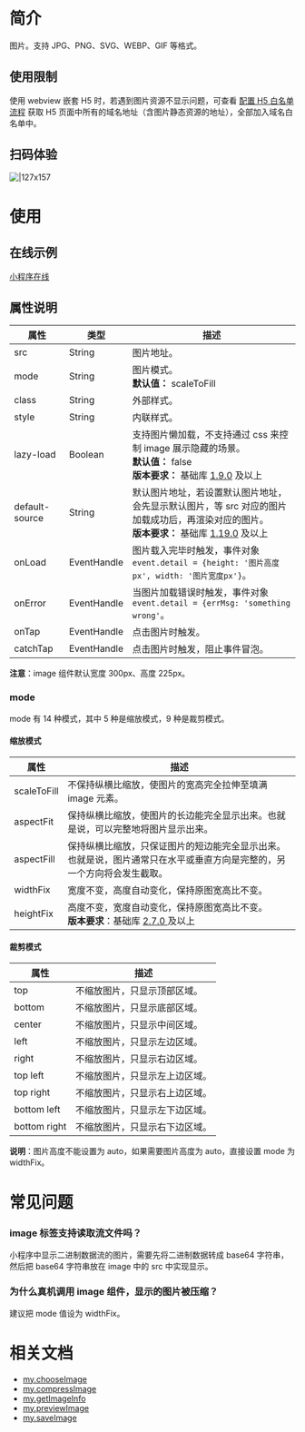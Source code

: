
# 简介
图片。支持 JPG、PNG、SVG、WEBP、GIF 等格式。

## 使用限制
使用 webview 嵌套 H5 时，若遇到图片资源不显示问题，可查看 [配置 H5 白名单流程](https://opendocs.alipay.com/mini/component/idfvg6) 获取 H5 页面中所有的域名地址（含图片静态资源的地址），全部加入域名白名单中。

## 扫码体验
![|127x157](https://gw.alipayobjects.com/zos/skylark-tools/public/files/66539db61b570eb2b7cf2df4241ea56c.png#align=left&display=inline&height=157&margin=%5Bobject%20Object%5D&originHeight=157&originWidth=127&status=done&style=none&width=127)

# 使用

## 在线示例

[小程序在线](https://opendocs.alipay.com/openbox/mini/opendocs/basic-component?view=preview&defaultPage=pages/image/index&defaultOpenedFiles=pages/image/index&theme=light)

## 属性说明
| **属性** | **类型** | **描述** |
| --- | --- | --- |
| src | String | 图片地址。 |
| mode | String | 图片模式。<br />**默认值：** scaleToFill |
| class | String | 外部样式。 |
| style | String | 内联样式。 |
| lazy-load | Boolean | 支持图片懒加载，不支持通过 css 来控制 image 展示隐藏的场景。<br />**默认值：** false<br />**版本要求：** 基础库 [1.9.0](https://opendocs.alipay.com/mini/framework/compatibility) 及以上 |
| default-source | String | 默认图片地址，若设置默认图片地址，会先显示默认图片，等 src 对应的图片加载成功后，再渲染对应的图片。<br />**版本要求：** 基础库 [1.19.0](https://opendocs.alipay.com/mini/framework/compatibility) 及以上 |
| onLoad | EventHandle | 图片载入完毕时触发，事件对象 `event.detail = {height: '图片高度px', width: '图片宽度px'}`。 |
| onError | EventHandle | 当图片加载错误时触发，事件对象 `event.detail = {errMsg: 'something wrong'`。 |
| onTap | EventHandle | 点击图片时触发。 |
| catchTap | EventHandle | 点击图片时触发，阻止事件冒泡。 |

**注意**：image 组件默认宽度 300px、高度 225px。

### mode
mode 有 14 种模式，其中 5 种是缩放模式，9 种是裁剪模式。

#### 缩放模式
| **属性** | **描述** |
| --- | --- |
| scaleToFill | 不保持纵横比缩放，使图片的宽高完全拉伸至填满 image 元素。 |
| aspectFit | 保持纵横比缩放，使图片的长边能完全显示出来。也就是说，可以完整地将图片显示出来。 |
| aspectFill | 保持纵横比缩放，只保证图片的短边能完全显示出来。也就是说，图片通常只在水平或垂直方向是完整的，另一个方向将会发生截取。 |
| widthFix | 宽度不变，高度自动变化，保持原图宽高比不变。 |
| heightFix | 高度不变，宽度自动变化，保持原图宽高比不变。<br />**版本要求**：基础库 [2.7.0 ](https://opendocs.alipay.com/mini/framework/compatibility)及以上 |


#### 裁剪模式
| **属性** | **描述** |
| --- | --- |
| top | 不缩放图片，只显示顶部区域。 |
| bottom | 不缩放图片，只显示底部区域。 |
| center | 不缩放图片，只显示中间区域。 |
| left | 不缩放图片，只显示左边区域。 |
| right | 不缩放图片，只显示右边区域。 |
| top left | 不缩放图片，只显示左上边区域。 |
| top right | 不缩放图片，只显示右上边区域。 |
| bottom left | 不缩放图片，只显示左下边区域。 |
| bottom right | 不缩放图片，只显示右下边区域。 |

**说明**：图片高度不能设置为 auto，如果需要图片高度为 auto，直接设置 mode 为 widthFix。

# 常见问题

### image 标签支持读取流文件吗？ 
小程序中显示二进制数据流的图片，需要先将二进制数据转成 base64 字符串，然后把 base64 字符串放在 image 中的 src 中实现显示。

### 为什么真机调用 image 组件，显示的图片被压缩？
建议把 mode 值设为 widthFix。

# 相关文档

- [my.chooseImage](https://opendocs.alipay.com/mini/api/media/image/my.chooseimage)<br />
- [my.compressImage](https://opendocs.alipay.com/mini/api/media/image/my.compressimage)<br />
- [my.getImageInfo](https://opendocs.alipay.com/mini/api/media/image/my.getimageinfo)<br />
- [my.previewImage](https://opendocs.alipay.com/mini/api/media/image/my.previewimage)<br />
- [my.saveImage](https://opendocs.alipay.com/mini/api/media/image/my.saveimage)<br />
